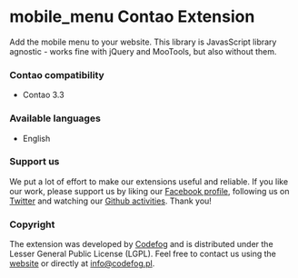 mobile_menu Contao Extension
============================

Add the mobile menu to your website. This library is JavasScript library agnostic - works fine with jQuery and MooTools, but also without them.

### Contao compatibility
- Contao 3.3

### Available languages
- English

### Support us
We put a lot of effort to make our extensions useful and reliable. If you like our work, please support us by liking our [Facebook profile](http://facebook.com/Codefog), following us on [Twitter](https://twitter.com/codefog) and watching our [Github activities](http://github.com/codefog). Thank you!

### Copyright
The extension was developed by [Codefog](http://codefog.pl) and is distributed under the Lesser General Public License (LGPL). Feel free to contact us using the [website](http://codefog.pl) or directly at info@codefog.pl.